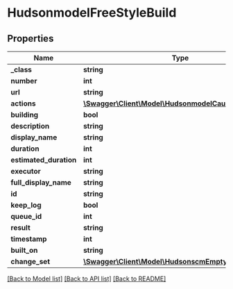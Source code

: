 # HudsonmodelFreeStyleBuild

## Properties
Name | Type | Description | Notes
------------ | ------------- | ------------- | -------------
**_class** | **string** |  | [optional] 
**number** | **int** |  | [optional] 
**url** | **string** |  | [optional] 
**actions** | [**\Swagger\Client\Model\HudsonmodelCauseAction[]**](HudsonmodelCauseAction.md) |  | [optional] 
**building** | **bool** |  | [optional] 
**description** | **string** |  | [optional] 
**display_name** | **string** |  | [optional] 
**duration** | **int** |  | [optional] 
**estimated_duration** | **int** |  | [optional] 
**executor** | **string** |  | [optional] 
**full_display_name** | **string** |  | [optional] 
**id** | **string** |  | [optional] 
**keep_log** | **bool** |  | [optional] 
**queue_id** | **int** |  | [optional] 
**result** | **string** |  | [optional] 
**timestamp** | **int** |  | [optional] 
**built_on** | **string** |  | [optional] 
**change_set** | [**\Swagger\Client\Model\HudsonscmEmptyChangeLogSet**](HudsonscmEmptyChangeLogSet.md) |  | [optional] 

[[Back to Model list]](../README.md#documentation-for-models) [[Back to API list]](../README.md#documentation-for-api-endpoints) [[Back to README]](../README.md)


